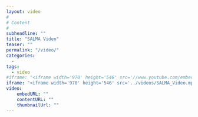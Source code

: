 ```yaml
---
layout: video
#
# Content
#
subheadline: ""
title: "SALMA Video"
teaser: ""
permalink: "/video/"
categories:
  - 
tags:
  - video
#iframe: "<iframe width='970' height='546' src='//www.youtube.com/embed/WoHxoz_0ykI' frameborder='0' allowfullscreen></iframe>"
iframe: "<iframe width='970' height='546' src='../videos/SALMA_Video.mp4' frameborder='0' allowfullscreen></iframe>"
video:
    embedURL: ""
    contentURL: ""
    thumbnailUrl: ""
---
```

